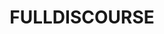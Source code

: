 ---
title: FULLDISCOURSE
crosslinks:
- communism
- youtubefactsbot
- FULLCOMMUNISM
- autotldr
- MassdropBot
- communism101
- LateStageCapitalism
- azureScapegoat
- Anarchism
- bestof
- DebateCommunism
- TROLLXCOMMUNISM
- ChapoTrapHouse
- communists
- xkcd
- rojava
- SocialistRA
- nottheonion
- Anarchy101
- youtubot
---